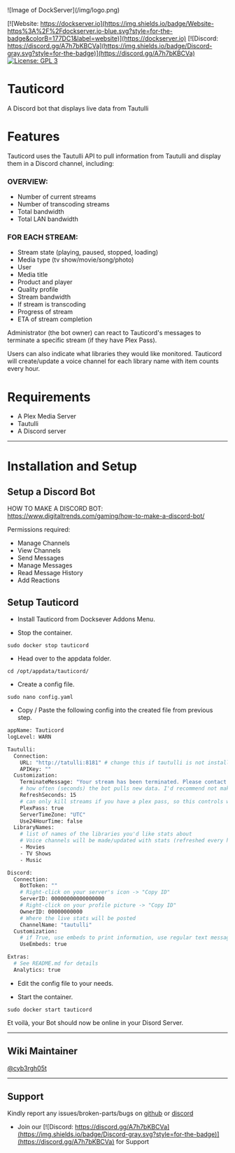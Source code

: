 <br />
![Image of DockServer](/img/logo.png)

[![Website: https://dockserver.io](https://img.shields.io/badge/Website-https%3A%2F%2Fdockserver.io-blue.svg?style=for-the-badge&colorB=177DC1&label=website)](https://dockserver.io)
[![Discord: https://discord.gg/A7h7bKBCVa](https://img.shields.io/badge/Discord-gray.svg?style=for-the-badge)](https://discord.gg/A7h7bKBCVa)
[![License: GPL 3](https://img.shields.io/badge/License-GPL%203-blue.svg?style=for-the-badge&colorB=177DC1&label=license)](LICENSE)

# Tauticord
A Discord bot that displays live data from Tautulli

# Features
Tauticord uses the Tautulli API to pull information from Tautulli and display them in a Discord channel, including:

### OVERVIEW:
* Number of current streams
* Number of transcoding streams
* Total bandwidth
* Total LAN bandwidth

### FOR EACH STREAM:
* Stream state (playing, paused, stopped, loading)
* Media type (tv show/movie/song/photo)
* User
* Media title
* Product and player
* Quality profile
* Stream bandwidth
* If stream is transcoding
* Progress of stream
* ETA of stream completion

Administrator (the bot owner) can react to Tauticord's messages to terminate a specific stream (if they have Plex Pass).

Users can also indicate what libraries they would like monitored. Tauticord will create/update a voice channel for each library name with item counts every hour.

# Requirements
* A Plex Media Server
* Tautulli
* A Discord server

---

# Installation and Setup

## Setup a Discord Bot

HOW TO MAKE A DISCORD BOT: https://www.digitaltrends.com/gaming/how-to-make-a-discord-bot/

Permissions required:

- Manage Channels
- View Channels
- Send Messages
- Manage Messages
- Read Message History
- Add Reactions


## Setup Tauticord

* Install Tauticord from Docksever Addons Menu.

* Stop the container.

```sudo docker stop tauticord```

* Head over to the appdata folder.

```cd /opt/appdata/tauticord/```

* Create a config file.

```sudo nano config.yaml```

* Copy / Paste the following config into the created file from previous step.


```sh
appName: Tauticord
logLevel: WARN

Tautulli:
  Connection:
    URL: "http://tatulli:8181" # change this if tautulli is not installed from Dockserver.
    APIKey: ""
  Customization:
    TerminateMessage: "Your stream has been terminated. Please contact the admin in the Discord."
    # how often (seconds) the bot pulls new data. I'd recommend not making the bot ping Tautulli more often than every 5 seconds.
    RefreshSeconds: 15
    # can only kill streams if you have a plex pass, so this controls whether you're given the option
    PlexPass: true
    ServerTimeZone: "UTC"
    Use24HourTime: false
  LibraryNames:
    # list of names of the libraries you'd like stats about
    # Voice channels will be made/updated with stats (refreshed every hour)
    - Movies
    - TV Shows
    - Music

Discord:
  Connection:
    BotToken: ""
    # Right-click on your server's icon -> "Copy ID"
    ServerID: 00000000000000000
    # Right-click on your profile picture -> "Copy ID"
    OwnerID: 00000000000
    # Where the live stats will be posted
    ChannelName: "tautulli"
  Customization:
    # if True, use embeds to print information, use regular text message if False
    UseEmbeds: true

Extras:
  # See README.md for details
  Analytics: true
```


* Edit the config file to your needs.


* Start the container.

```sudo docker start tauticord```

Et voilà, your Bot should now be online in your Disord Server.

---

## Wiki Maintainer
[@cyb3rgh05t](https://github.com/cyb3rgh05t)

---

## Support

Kindly report any issues/broken-parts/bugs on [github](https://github.com/dockserver/dockserver/issues) or [discord](https://discord.gg/A7h7bKBCVa)

* Join our [![Discord: https://discord.gg/A7h7bKBCVa](https://img.shields.io/badge/Discord-gray.svg?style=for-the-badge)](https://discord.gg/A7h7bKBCVa) for Support
